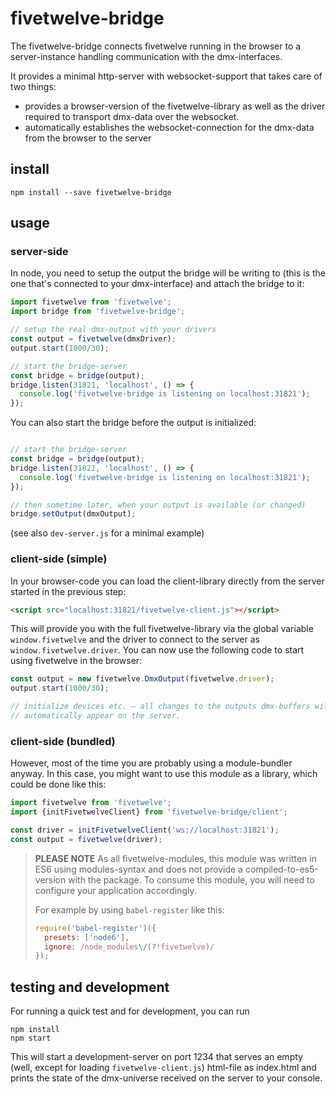 # fivetwelve-bridge

The fivetwelve-bridge connects fivetwelve running in the browser to a
server-instance handling communication with the dmx-interfaces.

It provides a minimal http-server with websocket-support that takes
care of two things:

 - provides a browser-version of the fivetwelve-library as well as the
   driver required to transport dmx-data over the websocket.
 - automatically establishes the websocket-connection for the dmx-data
   from the browser to the server

## install

    npm install --save fivetwelve-bridge

## usage

### server-side

In node, you need to setup the output the bridge will be writing to
(this is the one that's connected to your dmx-interface) and attach the
bridge to it:

```javascript
import fivetwelve from 'fivetwelve';
import bridge from 'fivetwelve-bridge';

// setup the real dmx-output with your drivers
const output = fivetwelve(dmxDriver);
output.start(1000/30);

// start the bridge-server
const bridge = bridge(output);
bridge.listen(31821, 'localhost', () => {
  console.log('fivetwelve-bridge is listening on localhost:31821');
});
```

You can also start the bridge before the output is initialized:

```javascript

// start the bridge-server
const bridge = bridge(output);
bridge.listen(31821, 'localhost', () => {
  console.log('fivetwelve-bridge is listening on localhost:31821');
});

// then sometime later, when your output is available (or changed)
bridge.setOutput(dmxOutput);
```

(see also `dev-server.js` for a minimal example)

### client-side (simple)

In your browser-code you can load the client-library directly from the server started in the previous step:

```html
<script src="localhost:31821/fivetwelve-client.js"></script>
```

This will provide you with the full fivetwelve-library via the global variable
`window.fivetwelve` and the driver to connect to the server as `window.fivetwelve.driver`.
You can now use the following code to start using fivetwelve in the browser:

```javascript
const output = new fivetwelve.DmxOutput(fivetwelve.driver);
output.start(1000/30);

// initialize devices etc. – all changes to the outputs dmx-buffers will
// automatically appear on the server.
```


### client-side (bundled)

However, most of the time you are probably using a module-bundler anyway.
In this case, you might want to use this module as a library, which could be done like this:

```javascript
import fivetwelve from 'fivetwelve';
import {initFivetwelveClient} from 'fivetwelve-bridge/client';

const driver = initFivetwelveClient('ws://localhost:31821');
const output = fivetwelve(driver);
```

> **PLEASE NOTE** As all fivetwelve-modules, this module was written
> in ES6 using modules-syntax and does not provide a compiled-to-es5-version
> with the package. To consume this module, you will need to configure your
> application accordingly.
>
> For example by using `babel-register` like this:
>
> ```javascript
> require('babel-register')({
>   presets: ['node6'],
>   ignore: /node_modules\/(?!fivetwelve)/
> });
> ```

## testing and development

For running a quick test and for development, you can run

    npm install
    npm start

This will start a development-server on port 1234 that serves an empty
(well, except for loading `fivetwelve-client.js`) html-file as index.html
and prints the state of the dmx-universe received on the server to your
console.